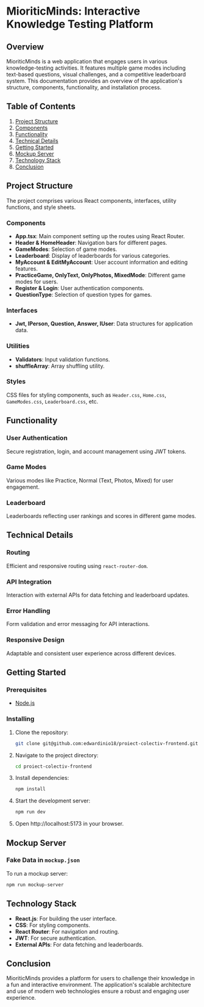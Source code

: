 # MioriticMinds: Interactive Knowledge Testing Platform

## Overview

MioriticMinds is a web application that engages users in various knowledge-testing activities. It features multiple game
modes including text-based questions, visual challenges, and a competitive leaderboard system. This documentation
provides an overview of the application's structure, components, functionality, and installation process.

## Table of Contents

1. [Project Structure](#project-structure)
2. [Components](#components)
3. [Functionality](#functionality)
4. [Technical Details](#technical-details)
5. [Getting Started](#getting-started)
6. [Mockup Server](#mockup-server)
7. [Technology Stack](#technology-stack)
8. [Conclusion](#conclusion)

## Project Structure

The project comprises various React components, interfaces, utility functions, and style sheets.

### Components

- **App.tsx**: Main component setting up the routes using React Router.
- **Header & HomeHeader**: Navigation bars for different pages.
- **GameModes**: Selection of game modes.
- **Leaderboard**: Display of leaderboards for various categories.
- **MyAccount & EditMyAccount**: User account information and editing features.
- **PracticeGame, OnlyText, OnlyPhotos, MixedMode**: Different game modes for users.
- **Register & Login**: User authentication components.
- **QuestionType**: Selection of question types for games.

### Interfaces

- **Jwt, IPerson, Question, Answer, IUser**: Data structures for application data.

### Utilities

- **Validators**: Input validation functions.
- **shuffleArray**: Array shuffling utility.

### Styles

CSS files for styling components, such as `Header.css`, `Home.css`, `GameModes.css`, `Leaderboard.css`, etc.

## Functionality

### User Authentication

Secure registration, login, and account management using JWT tokens.

### Game Modes

Various modes like Practice, Normal (Text, Photos, Mixed) for user engagement.

### Leaderboard

Leaderboards reflecting user rankings and scores in different game modes.

## Technical Details

### Routing

Efficient and responsive routing using `react-router-dom`.

### API Integration

Interaction with external APIs for data fetching and leaderboard updates.

### Error Handling

Form validation and error messaging for API interactions.

### Responsive Design

Adaptable and consistent user experience across different devices.

## Getting Started

### Prerequisites

- [Node.js](https://nodejs.org/en/)

### Installing

1. Clone the repository:
    ```bash
   git clone git@github.com:edwardinio18/proiect-colectiv-frontend.git
   ```
2. Navigate to the project directory:
    ```bash
   cd proiect-colectiv-frontend
   ```
3. Install dependencies:
    ```bash
    npm install
    ```
4. Start the development server:
    ```bash
    npm run dev
    ```
5. Open http://localhost:5173 in your browser.

## Mockup Server

### Fake Data in `mockup.json`

To run a mockup server:

```bash
npm run mockup-server
```

## Technology Stack

- **React.js**: For building the user interface.
- **CSS**: For styling components.
- **React Router**: For navigation and routing.
- **JWT**: For secure authentication.
- **External APIs**: For data fetching and leaderboards.

## Conclusion

MioriticMinds provides a platform for users to challenge their knowledge in a fun and interactive environment. The
application's scalable architecture and use of modern web technologies ensure a robust and engaging user experience.